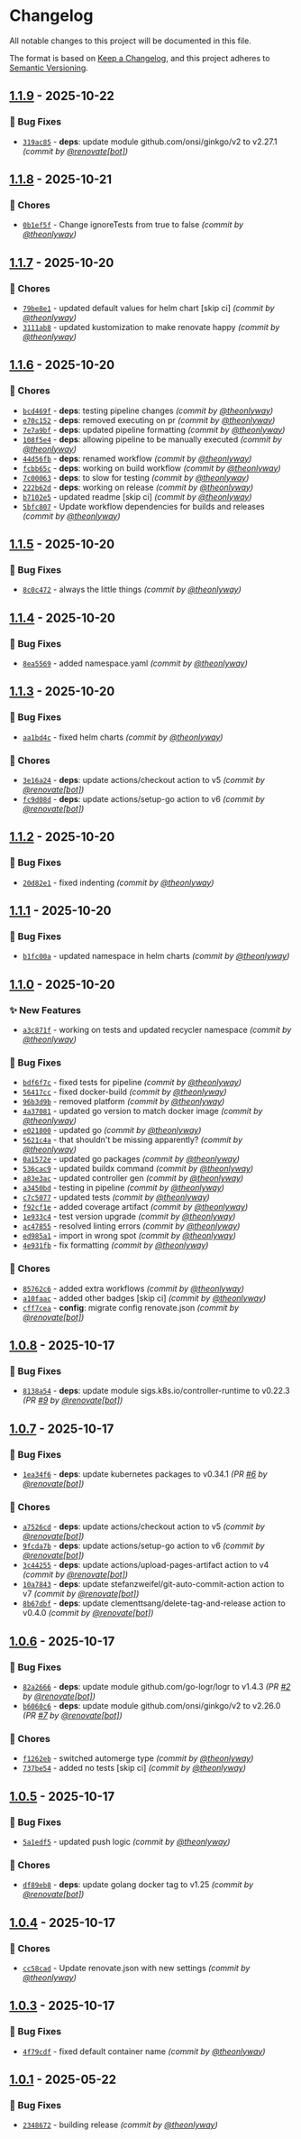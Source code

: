 # Changelog
All notable changes to this project will be documented in this file.

The format is based on [Keep a Changelog](https://keepachangelog.com/en/1.0.0/),
and this project adheres to [Semantic Versioning](https://semver.org/spec/v2.0.0.html).

## [1.1.9] - 2025-10-22
### :bug: Bug Fixes
- [`319ac85`](https://github.com/theonlyway/recycler/commit/319ac852874e0c981423973846388ed75e93caff) - **deps**: update module github.com/onsi/ginkgo/v2 to v2.27.1 *(commit by [@renovate[bot]](https://github.com/apps/renovate))*


## [1.1.8] - 2025-10-21
### :wrench: Chores
- [`0b1ef5f`](https://github.com/theonlyway/recycler/commit/0b1ef5fd8d195285f5b38b1e2e210d00a8f2335b) - Change ignoreTests from true to false *(commit by [@theonlyway](https://github.com/theonlyway))*


## [1.1.7] - 2025-10-20
### :wrench: Chores
- [`79be8e1`](https://github.com/theonlyway/recycler/commit/79be8e1da2ee00b0edaf550d9a6fb26c5059a2fa) - updated default values for helm chart [skip ci] *(commit by [@theonlyway](https://github.com/theonlyway))*
- [`3111ab8`](https://github.com/theonlyway/recycler/commit/3111ab8e62a4734c994f61702b8d3c21a556a722) - updated kustomization to make renovate happy *(commit by [@theonlyway](https://github.com/theonlyway))*


## [1.1.6] - 2025-10-20
### :wrench: Chores
- [`bcd469f`](https://github.com/theonlyway/recycler/commit/bcd469f4bd0b0b299a7e5bcd54ecd648c275a3d7) - **deps**: testing pipeline changes *(commit by [@theonlyway](https://github.com/theonlyway))*
- [`e70c152`](https://github.com/theonlyway/recycler/commit/e70c152fa8ced7ed26e46100d873e6aa35b6b36d) - **deps**: removed executing on pr *(commit by [@theonlyway](https://github.com/theonlyway))*
- [`7e7a9bf`](https://github.com/theonlyway/recycler/commit/7e7a9bf39ed59805a73264dd3a81dc2c25291536) - **deps**: updated pipeline formatting *(commit by [@theonlyway](https://github.com/theonlyway))*
- [`108f5e4`](https://github.com/theonlyway/recycler/commit/108f5e4b402b5d94cffd5dda7f342c1a4fab6e52) - **deps**: allowing pipeline to be manually executed *(commit by [@theonlyway](https://github.com/theonlyway))*
- [`44d56fb`](https://github.com/theonlyway/recycler/commit/44d56fbf32ec2b455edbb388f44f49e03e16aec2) - **deps**: renamed workflow *(commit by [@theonlyway](https://github.com/theonlyway))*
- [`fcbb65c`](https://github.com/theonlyway/recycler/commit/fcbb65cffbb291f2bc10475ee9af2959b64075c3) - **deps**: working on build workflow *(commit by [@theonlyway](https://github.com/theonlyway))*
- [`7c00063`](https://github.com/theonlyway/recycler/commit/7c000636ad6c6874b51fc6cfd92ea4f55e01d9b7) - **deps**: to slow for testing *(commit by [@theonlyway](https://github.com/theonlyway))*
- [`222b62d`](https://github.com/theonlyway/recycler/commit/222b62d0e1c8a8d9ebc821114cd0c96e4c3d2d5c) - **deps**: working on release *(commit by [@theonlyway](https://github.com/theonlyway))*
- [`b7102e5`](https://github.com/theonlyway/recycler/commit/b7102e53be65245c5837caa5094245edcd554278) - updated readme [skip ci] *(commit by [@theonlyway](https://github.com/theonlyway))*
- [`5bfc807`](https://github.com/theonlyway/recycler/commit/5bfc807d1e9245f2f8fb41921efb8625df949ba8) - Update workflow dependencies for builds and releases *(commit by [@theonlyway](https://github.com/theonlyway))*


## [1.1.5] - 2025-10-20
### :bug: Bug Fixes
- [`8c0c472`](https://github.com/theonlyway/recycler/commit/8c0c472f996ab5496a85b6999b4ff9b79092f5a0) - always the little things *(commit by [@theonlyway](https://github.com/theonlyway))*


## [1.1.4] - 2025-10-20
### :bug: Bug Fixes
- [`8ea5569`](https://github.com/theonlyway/recycler/commit/8ea55690c9023be0c6fcffac035eaefa42b5274b) - added namespace.yaml *(commit by [@theonlyway](https://github.com/theonlyway))*


## [1.1.3] - 2025-10-20
### :bug: Bug Fixes
- [`aa1bd4c`](https://github.com/theonlyway/recycler/commit/aa1bd4ccb403e4fef8adf904371b5f88ec6b4d89) - fixed helm charts *(commit by [@theonlyway](https://github.com/theonlyway))*

### :wrench: Chores
- [`3e16a24`](https://github.com/theonlyway/recycler/commit/3e16a24878f2153f43b1f8182c3832f727612823) - **deps**: update actions/checkout action to v5 *(commit by [@renovate[bot]](https://github.com/apps/renovate))*
- [`fc9d08d`](https://github.com/theonlyway/recycler/commit/fc9d08d9a1dfb5e2df2e218386d7ee6bfa1da177) - **deps**: update actions/setup-go action to v6 *(commit by [@renovate[bot]](https://github.com/apps/renovate))*


## [1.1.2] - 2025-10-20
### :bug: Bug Fixes
- [`20d82e1`](https://github.com/theonlyway/recycler/commit/20d82e104a54cab7586413b18153ff723809aa9a) - fixed indenting *(commit by [@theonlyway](https://github.com/theonlyway))*


## [1.1.1] - 2025-10-20
### :bug: Bug Fixes
- [`b1fc00a`](https://github.com/theonlyway/recycler/commit/b1fc00a737f6229ae9759b774a50fa9d0b76e50a) - updated namespace in helm charts *(commit by [@theonlyway](https://github.com/theonlyway))*


## [1.1.0] - 2025-10-20
### :sparkles: New Features
- [`a3c871f`](https://github.com/theonlyway/recycler/commit/a3c871fbcf253d06a0b9b9dfdcfd96c7900046ce) - working on tests and updated recycler namespace *(commit by [@theonlyway](https://github.com/theonlyway))*

### :bug: Bug Fixes
- [`bdf6f7c`](https://github.com/theonlyway/recycler/commit/bdf6f7c8f59e1331fc005ca1b0b4d8ec05193aed) - fixed tests for pipeline *(commit by [@theonlyway](https://github.com/theonlyway))*
- [`56417cc`](https://github.com/theonlyway/recycler/commit/56417cca4956839e2d4d9ebb92b8fc907148eb6a) - fixed docker-build *(commit by [@theonlyway](https://github.com/theonlyway))*
- [`96b3d9b`](https://github.com/theonlyway/recycler/commit/96b3d9b49182e01575379aa77b0563af4018615c) - removed platform *(commit by [@theonlyway](https://github.com/theonlyway))*
- [`4a37081`](https://github.com/theonlyway/recycler/commit/4a370812bbe1ca6523005eebeb76bf5151aa7383) - updated go version to match docker image *(commit by [@theonlyway](https://github.com/theonlyway))*
- [`e021800`](https://github.com/theonlyway/recycler/commit/e021800a6fb8e410cf4eb39b880375e7b759c3ca) - updated go *(commit by [@theonlyway](https://github.com/theonlyway))*
- [`5621c4a`](https://github.com/theonlyway/recycler/commit/5621c4a8629f8fecff9e6ac9b3130c04ee141074) - that shouldn't be missing apparently? *(commit by [@theonlyway](https://github.com/theonlyway))*
- [`0a1572e`](https://github.com/theonlyway/recycler/commit/0a1572e27e9b7e51878e13399a95ee00a1af903d) - updated go packages *(commit by [@theonlyway](https://github.com/theonlyway))*
- [`536cac9`](https://github.com/theonlyway/recycler/commit/536cac9b639aee7a21a1f1a327189948e9c6e043) - updated buildx command *(commit by [@theonlyway](https://github.com/theonlyway))*
- [`a83e3ac`](https://github.com/theonlyway/recycler/commit/a83e3acb8755d7cf5e9038361736b1bcf53f5be7) - updated controller gen *(commit by [@theonlyway](https://github.com/theonlyway))*
- [`a3450bd`](https://github.com/theonlyway/recycler/commit/a3450bde8caa3c7f2b4cc78be79c4738dc7b2796) - testing in pipeline *(commit by [@theonlyway](https://github.com/theonlyway))*
- [`c7c5077`](https://github.com/theonlyway/recycler/commit/c7c5077344a91685996f84fadc247e93fbe80563) - updated tests *(commit by [@theonlyway](https://github.com/theonlyway))*
- [`f92cf1e`](https://github.com/theonlyway/recycler/commit/f92cf1e29bc36fbb0eae6a5675df4bae74d42959) - added coverage artifact *(commit by [@theonlyway](https://github.com/theonlyway))*
- [`1e933c4`](https://github.com/theonlyway/recycler/commit/1e933c4f28b2defc48cafaf2b571847f55a01a1a) - test version upgrade *(commit by [@theonlyway](https://github.com/theonlyway))*
- [`ac47855`](https://github.com/theonlyway/recycler/commit/ac47855e3cb7142e9c59d13a08b6c7b244b00b2e) - resolved linting errors *(commit by [@theonlyway](https://github.com/theonlyway))*
- [`ed985a1`](https://github.com/theonlyway/recycler/commit/ed985a1c58c00e5bb824fc4f6690547f04a4a39a) - import in wrong spot *(commit by [@theonlyway](https://github.com/theonlyway))*
- [`4e931fb`](https://github.com/theonlyway/recycler/commit/4e931fb31b89ef1ec38505447ecefd786292e23f) - fix formatting *(commit by [@theonlyway](https://github.com/theonlyway))*

### :wrench: Chores
- [`85762c6`](https://github.com/theonlyway/recycler/commit/85762c6ac3a2165a526be05bc9903e89ef2a0e0e) - added extra workflows *(commit by [@theonlyway](https://github.com/theonlyway))*
- [`a10faac`](https://github.com/theonlyway/recycler/commit/a10faac6608f39296807b7e0f8cc89f3f6511cbc) - added other badges [skip ci] *(commit by [@theonlyway](https://github.com/theonlyway))*
- [`cff7cea`](https://github.com/theonlyway/recycler/commit/cff7cea9f609fc624f68536905e5441c7c73e0e4) - **config**: migrate config renovate.json *(commit by [@renovate[bot]](https://github.com/apps/renovate))*


## [1.0.8] - 2025-10-17
### :bug: Bug Fixes
- [`8138a54`](https://github.com/theonlyway/recycler/commit/8138a54910f36fec312d30f177f14bdb22078da9) - **deps**: update module sigs.k8s.io/controller-runtime to v0.22.3 *(PR [#9](https://github.com/theonlyway/recycler/pull/9) by [@renovate[bot]](https://github.com/apps/renovate))*


## [1.0.7] - 2025-10-17
### :bug: Bug Fixes
- [`1ea34f6`](https://github.com/theonlyway/recycler/commit/1ea34f63e704f0bcd6ef7b83fb72e1648bd3caf4) - **deps**: update kubernetes packages to v0.34.1 *(PR [#6](https://github.com/theonlyway/recycler/pull/6) by [@renovate[bot]](https://github.com/apps/renovate))*

### :wrench: Chores
- [`a7526cd`](https://github.com/theonlyway/recycler/commit/a7526cd609f148fb3caaad6775d125531b5e9fc4) - **deps**: update actions/checkout action to v5 *(commit by [@renovate[bot]](https://github.com/apps/renovate))*
- [`9fcda7b`](https://github.com/theonlyway/recycler/commit/9fcda7b493dc57c637a4d75f1a4b38c69ed4084c) - **deps**: update actions/setup-go action to v6 *(commit by [@renovate[bot]](https://github.com/apps/renovate))*
- [`3c44255`](https://github.com/theonlyway/recycler/commit/3c4425527a65658be06d65cfaba93145f84033a9) - **deps**: update actions/upload-pages-artifact action to v4 *(commit by [@renovate[bot]](https://github.com/apps/renovate))*
- [`10a7843`](https://github.com/theonlyway/recycler/commit/10a78439b05e667d1ab7a4d9a5edd338faba63d4) - **deps**: update stefanzweifel/git-auto-commit-action action to v7 *(commit by [@renovate[bot]](https://github.com/apps/renovate))*
- [`8b67dbf`](https://github.com/theonlyway/recycler/commit/8b67dbf5a415782d8ce609e7bee4287dcf2c1ee7) - **deps**: update clementtsang/delete-tag-and-release action to v0.4.0 *(commit by [@renovate[bot]](https://github.com/apps/renovate))*


## [1.0.6] - 2025-10-17
### :bug: Bug Fixes
- [`82a2666`](https://github.com/theonlyway/recycler/commit/82a2666fbbd43da48331b8188e6f5abc1dd71103) - **deps**: update module github.com/go-logr/logr to v1.4.3 *(PR [#2](https://github.com/theonlyway/recycler/pull/2) by [@renovate[bot]](https://github.com/apps/renovate))*
- [`b6060c6`](https://github.com/theonlyway/recycler/commit/b6060c6149b8ee74f903cae59df6750a86218f71) - **deps**: update module github.com/onsi/ginkgo/v2 to v2.26.0 *(PR [#7](https://github.com/theonlyway/recycler/pull/7) by [@renovate[bot]](https://github.com/apps/renovate))*

### :wrench: Chores
- [`f1262eb`](https://github.com/theonlyway/recycler/commit/f1262eb17fb6e76f208f50b9f49ab6634e9cc183) - switched automerge type *(commit by [@theonlyway](https://github.com/theonlyway))*
- [`737be54`](https://github.com/theonlyway/recycler/commit/737be54a3a599edc438e4393610f56253943f422) - added no tests [skip ci] *(commit by [@theonlyway](https://github.com/theonlyway))*


## [1.0.5] - 2025-10-17
### :bug: Bug Fixes
- [`5a1edf5`](https://github.com/theonlyway/recycler/commit/5a1edf5ab5ff4cd70cb0cd7115995c19920c8f0e) - updated push logic *(commit by [@theonlyway](https://github.com/theonlyway))*

### :wrench: Chores
- [`df89eb8`](https://github.com/theonlyway/recycler/commit/df89eb8f5da56b5976f8dac867f9b585acee367f) - **deps**: update golang docker tag to v1.25 *(commit by [@renovate[bot]](https://github.com/apps/renovate))*


## [1.0.4] - 2025-10-17
### :wrench: Chores
- [`cc58cad`](https://github.com/theonlyway/recycler/commit/cc58cad4a86cdf2640f592e25a8d405dc3be37dc) - Update renovate.json with new settings *(commit by [@theonlyway](https://github.com/theonlyway))*


## [1.0.3] - 2025-10-17
### :bug: Bug Fixes
- [`4f79cdf`](https://github.com/theonlyway/recycler/commit/4f79cdf9f273b0ea1abc75dccc129de839a51441) - fixed default container name *(commit by [@theonlyway](https://github.com/theonlyway))*


## [1.0.1] - 2025-05-22
### :bug: Bug Fixes
- [`2348672`](https://github.com/theonlyway/recycler/commit/2348672a791b5f7040deab73a47749b8afbc9f54) - building release *(commit by [@theonlyway](https://github.com/theonlyway))*


[1.0.1]: https://github.com/theonlyway/recycler/compare/v1.0.0...1.0.1
[1.0.3]: https://github.com/theonlyway/recycler/compare/1.0.2...1.0.3
[1.0.4]: https://github.com/theonlyway/recycler/compare/1.0.3...1.0.4
[1.0.5]: https://github.com/theonlyway/recycler/compare/1.0.4...1.0.5
[1.0.6]: https://github.com/theonlyway/recycler/compare/1.0.5...1.0.6
[1.0.7]: https://github.com/theonlyway/recycler/compare/1.0.6...1.0.7
[1.0.8]: https://github.com/theonlyway/recycler/compare/1.0.7...1.0.8
[1.1.0]: https://github.com/theonlyway/recycler/compare/1.0.8...1.1.0
[1.1.1]: https://github.com/theonlyway/recycler/compare/1.1.0...1.1.1
[1.1.2]: https://github.com/theonlyway/recycler/compare/1.1.1...1.1.2
[1.1.3]: https://github.com/theonlyway/recycler/compare/1.1.2...1.1.3
[1.1.4]: https://github.com/theonlyway/recycler/compare/1.1.3...1.1.4
[1.1.5]: https://github.com/theonlyway/recycler/compare/1.1.4...1.1.5
[1.1.6]: https://github.com/theonlyway/recycler/compare/1.1.5...1.1.6
[1.1.7]: https://github.com/theonlyway/recycler/compare/1.1.6...1.1.7
[1.1.8]: https://github.com/theonlyway/recycler/compare/1.1.7...1.1.8
[1.1.9]: https://github.com/theonlyway/recycler/compare/1.1.8...1.1.9
